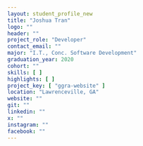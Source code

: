 ```yaml
---
layout: student_profile_new
title: "Joshua Tran"
logo: ""
header: ""
project_role: "Developer"
contact_email: ""
major: "I.T., Conc. Software Development"
graduation_year: 2020
cohort: ""
skills: [ ]
highlights: [ ]
project_key: [ "ggra-website" ]
location: "Lawrenceville, GA"
website: ""
git: ""
linkedin: ""
x: ""
instagram: ""
facebook: ""
---
```

